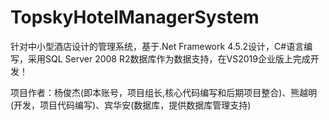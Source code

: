 # TopskyHotelManagerSystem
针对中小型酒店设计的管理系统，基于.Net Framework 4.5.2设计，C#语言编写，采用SQL Server 2008 R2数据库作为数据支持，在VS2019企业版上完成开发！

项目作者：杨俊杰(即本账号，项目组长,核心代码编写和后期项目整合)、熊越明(开发，项目代码编写)、宾华安(数据库，提供数据库管理支持)
